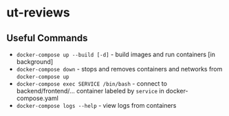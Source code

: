 # ut-reviews
## Useful Commands
- `docker-compose up --build [-d]` - build images and run containers \[in background\]
- `docker-compose down` - stops and removes containers and networks from `docker-compose up`
- `docker-compose exec SERVICE /bin/bash` - connect to backend/frontend/... container
  labeled by `service` in docker-compose.yaml
- `docker-compose logs --help` - view logs from containers


